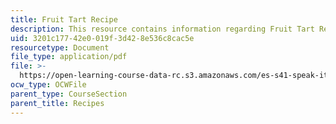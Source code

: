 ```yaml
---
title: Fruit Tart Recipe
description: This resource contains information regarding Fruit Tart Recipe.
uid: 3201c177-42e0-019f-3d42-8e536c8cac5e
resourcetype: Document
file_type: application/pdf
file: >-
  https://open-learning-course-data-rc.s3.amazonaws.com/es-s41-speak-italian-with-your-mouth-full-spring-2012/3201c17742e0019f3d428e536c8cac5e_MITES_S41S12_recipe_12b.pdf
ocw_type: OCWFile
parent_type: CourseSection
parent_title: Recipes
---
```

